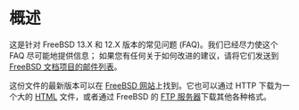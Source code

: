 # 概述

这是针对 FreeBSD 13.X 和 12.X 版本的常见问题 (FAQ)。我们已经尽力使这个 FAQ 尽可能地提供信息； 如果您有任何关于如何改进的建议，请将它们发送到 [FreeBSD 文档项目的邮件列表](https://lists.freebsd.org/subscription/freebsd-doc)。

这份文件的最新版本可以在 [FreeBSD 网站](https://docs.freebsd.org/en/books/faq/)上找到。它也可以通过 HTTP 下载为一个大的 [HTML](https://docs.freebsd.org/en/books/faq/) 文件，或者通过 FreeBSD 的 [FTP 服务器](https://download.freebsd.org/doc/)下载其他各种格式。
